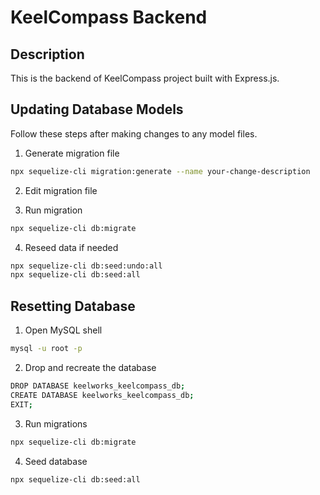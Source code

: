 # KeelCompass Backend

## Description

This is the backend of KeelCompass project built with Express.js.

## Updating Database Models

Follow these steps after making changes to any model files.

1. Generate migration file

```bash
npx sequelize-cli migration:generate --name your-change-description
```

2. Edit migration file

3. Run migration

```bash
npx sequelize-cli db:migrate
```

4. Reseed data if needed

```bash
npx sequelize-cli db:seed:undo:all
npx sequelize-cli db:seed:all
```

## Resetting Database

1. Open MySQL shell 

```bash
mysql -u root -p
```

2. Drop and recreate the database

```bash
DROP DATABASE keelworks_keelcompass_db;
CREATE DATABASE keelworks_keelcompass_db;
EXIT;
```

3. Run migrations

```bash
npx sequelize-cli db:migrate
```

4. Seed database

```bash
npx sequelize-cli db:seed:all
```
